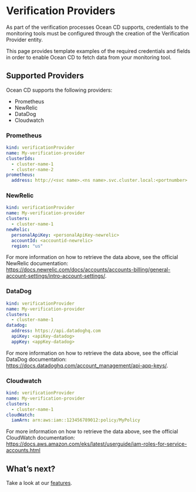 # Verification Providers

As part of the verification processes Ocean CD supports, credentials to the monitoring tools must be configured through the creation of the Verification Provider entity.

This page provides template examples of the required credentials and fields in order to enable Ocean CD to fetch data from your monitoring tool.

## Supported Providers

Ocean CD supports the following providers:

- Prometheus
- NewRelic
- DataDog
- Cloudwatch

### Prometheus

```yaml
kind: verificationProvider
name: My-verification-provider
clusterIds:
  - cluster-name-1
  - cluster-name-2
prometheus:
  address: http://<svc name>.<ns name>.svc.cluster.local:<portnumber>
```

### NewRelic

```yaml
kind: verificationProvider
name: My-verification-provider
clusters:
  - cluster-name-1
newRelic:
  personalApiKey: <personalApiKey-newrelic>
  accountId: <accountid-newrelic>
  region: "us"
```

For more information on how to retrieve the data above, see the official NewRelic documentation: https://docs.newrelic.com/docs/accounts/accounts-billing/general-account-settings/intro-account-settings/.

### DataDog

```yaml
kind: verificationProvider
name: My-verification-provider
clusters:
  - cluster-name-1
datadog:
  address: https://api.datadoghq.com
  apiKey: <apiKey-datadog>
  appKey: <appKey-datadog>
```

For more information on how to retrieve the data above, see the official DataDog documentation: https://docs.datadoghq.com/account_management/api-app-keys/.

### Cloudwatch

```yaml
kind: verificationProvider
name: My-verification-provider
clusters:
  - cluster-name-1
cloudWatch:
  iamArn: arn:aws:iam::123456789012:policy/MyPolicy
```

For more information on how to retrieve the data above, see the official CloudWatch documentation: https://docs.aws.amazon.com/eks/latest/userguide/iam-roles-for-service-accounts.html

## What’s next?

Take a look at our [features](https://docs.spot.io/ocean-cd/concepts-features/).
